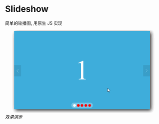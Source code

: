 # Slideshow
简单的轮播图, 用原生 JS 实现

![image](https://github.com/NiceFreak/Slideshow/blob/master/rec.gif)<br>*效果演示*
